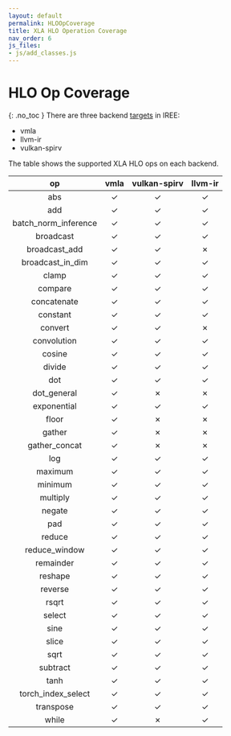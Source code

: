 ```yaml
---
layout: default
permalink: HLOOpCoverage
title: XLA HLO Operation Coverage
nav_order: 6
js_files: 
- js/add_classes.js
---
```


# HLO Op Coverage
{: .no_toc }
There are three backend [targets](https://github.com/google/iree/tree/master/iree/compiler/Dialect/HAL/Target) in IREE:

- vmla
- llvm-ir
- vulkan-spirv

The table shows the supported XLA HLO ops on each backend.

op | vmla | vulkan-spirv | llvm-ir
:-: | :-: | :-: | :-:
abs | <span class="success-table-element">✓</span> | <span class="success-table-element">✓</span> | <span class="success-table-element">✓</span>
add | <span class="success-table-element">✓</span> | <span class="success-table-element">✓</span> | <span class="success-table-element">✓</span>
batch_norm_inference | <span class="success-table-element">✓</span> | <span class="success-table-element">✓</span> | <span class="success-table-element">✓</span>
broadcast | <span class="success-table-element">✓</span> | <span class="success-table-element">✓</span> | <span class="success-table-element">✓</span>
broadcast_add | <span class="success-table-element">✓</span> | <span class="success-table-element">✓</span> | <span class="failure-table-element">✗</span>
broadcast_in_dim | <span class="success-table-element">✓</span> | <span class="success-table-element">✓</span> | <span class="success-table-element">✓</span>
clamp | <span class="success-table-element">✓</span> | <span class="success-table-element">✓</span> | <span class="success-table-element">✓</span>
compare | <span class="success-table-element">✓</span> | <span class="success-table-element">✓</span> | <span class="success-table-element">✓</span>
concatenate | <span class="success-table-element">✓</span> | <span class="success-table-element">✓</span> | <span class="success-table-element">✓</span>
constant | <span class="success-table-element">✓</span> | <span class="success-table-element">✓</span> | <span class="success-table-element">✓</span>
convert | <span class="success-table-element">✓</span> | <span class="success-table-element">✓</span> | <span class="failure-table-element">✗</span>
convolution | <span class="success-table-element">✓</span> | <span class="success-table-element">✓</span> | <span class="success-table-element">✓</span>
cosine | <span class="success-table-element">✓</span> | <span class="success-table-element">✓</span> | <span class="success-table-element">✓</span>
divide | <span class="success-table-element">✓</span> | <span class="success-table-element">✓</span> | <span class="success-table-element">✓</span>
dot | <span class="success-table-element">✓</span> | <span class="success-table-element">✓</span> | <span class="success-table-element">✓</span>
dot_general | <span class="success-table-element">✓</span> | <span class="failure-table-element">✗</span> | <span class="failure-table-element">✗</span>
exponential | <span class="success-table-element">✓</span> | <span class="success-table-element">✓</span> | <span class="success-table-element">✓</span>
floor | <span class="success-table-element">✓</span> | <span class="failure-table-element">✗</span> | <span class="failure-table-element">✗</span>
gather | <span class="success-table-element">✓</span> | <span class="failure-table-element">✗</span> | <span class="failure-table-element">✗</span>
gather_concat | <span class="success-table-element">✓</span> | <span class="failure-table-element">✗</span> | <span class="failure-table-element">✗</span>
log | <span class="success-table-element">✓</span> | <span class="success-table-element">✓</span> | <span class="success-table-element">✓</span>
maximum | <span class="success-table-element">✓</span> | <span class="success-table-element">✓</span> | <span class="success-table-element">✓</span>
minimum | <span class="success-table-element">✓</span> | <span class="success-table-element">✓</span> | <span class="success-table-element">✓</span>
multiply | <span class="success-table-element">✓</span> | <span class="success-table-element">✓</span> | <span class="success-table-element">✓</span>
negate | <span class="success-table-element">✓</span> | <span class="success-table-element">✓</span> | <span class="success-table-element">✓</span>
pad | <span class="success-table-element">✓</span> | <span class="success-table-element">✓</span> | <span class="success-table-element">✓</span>
reduce | <span class="success-table-element">✓</span> | <span class="success-table-element">✓</span> | <span class="success-table-element">✓</span>
reduce_window | <span class="success-table-element">✓</span> | <span class="success-table-element">✓</span> | <span class="success-table-element">✓</span>
remainder | <span class="success-table-element">✓</span> | <span class="success-table-element">✓</span> | <span class="success-table-element">✓</span>
reshape | <span class="success-table-element">✓</span> | <span class="success-table-element">✓</span> | <span class="success-table-element">✓</span>
reverse | <span class="success-table-element">✓</span> | <span class="success-table-element">✓</span> | <span class="success-table-element">✓</span>
rsqrt | <span class="success-table-element">✓</span> | <span class="success-table-element">✓</span> | <span class="success-table-element">✓</span>
select | <span class="success-table-element">✓</span> | <span class="success-table-element">✓</span> | <span class="success-table-element">✓</span>
sine | <span class="success-table-element">✓</span> | <span class="success-table-element">✓</span> | <span class="success-table-element">✓</span>
slice | <span class="success-table-element">✓</span> | <span class="success-table-element">✓</span> | <span class="success-table-element">✓</span>
sqrt | <span class="success-table-element">✓</span> | <span class="success-table-element">✓</span> | <span class="success-table-element">✓</span>
subtract | <span class="success-table-element">✓</span> | <span class="success-table-element">✓</span> | <span class="success-table-element">✓</span>
tanh | <span class="success-table-element">✓</span> | <span class="success-table-element">✓</span> | <span class="success-table-element">✓</span>
torch_index_select | <span class="success-table-element">✓</span> | <span class="success-table-element">✓</span> | <span class="success-table-element">✓</span>
transpose | <span class="success-table-element">✓</span> | <span class="success-table-element">✓</span> | <span class="success-table-element">✓</span>
while | <span class="success-table-element">✓</span> | <span class="failure-table-element">✗</span> | <span class="success-table-element">✓</span>
